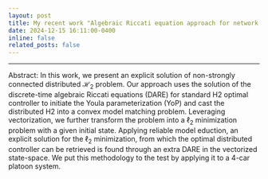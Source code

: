 ```yaml
---
layout: post
title: My recent work "Algebraic Riccati equation approach for network distributed optimal H2 synthesis" was presented on Conference of Decision and Control, 2024 in Milan, Italy.
date: 2024-12-15 16:11:00-0400
inline: false
related_posts: false
---
```


---

Abstract:
In this work, we present an explicit solution of non-strongly connected distributed $\mathcal{H}_2$ problem. Our approach uses the solution of the discrete-time algebraic Riccati equations (DARE) for standard H2 optimal controller to initiate the Youla
parameterization (YoP) and cast the distributed H2 into a convex model matching problem. Leveraging vectorization, we further transform the problem into a $\ell_2$ minimization problem with a given initial state. Applying reliable model eduction, an explicit solution for the $\ell_2$ minimization, from which the optimal distributed controller can be retrieved is found through an extra DARE in the vectorized state-space. We put this methodology to the test by applying it to a 4-car platoon system.


